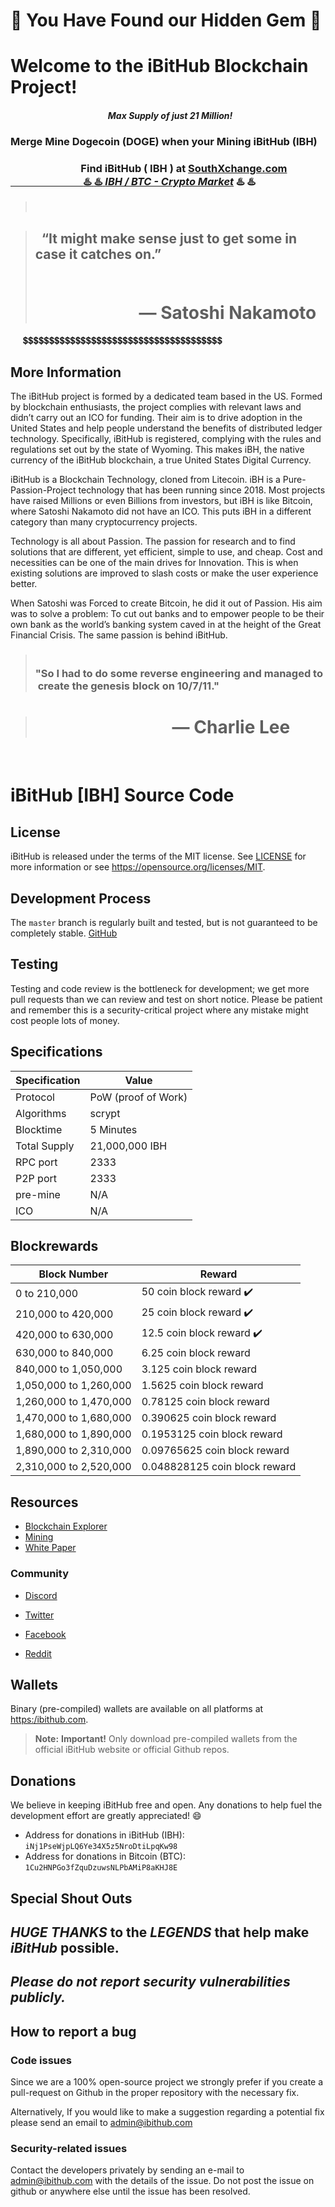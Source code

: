  # :rocket: You Have Found our Hidden Gem :rocket:
</hr>

# **Welcome to the iBitHub Blockchain Project!**

#### &nbsp;&nbsp;&nbsp;&nbsp;&nbsp;&nbsp;&nbsp;&nbsp;&nbsp;&nbsp;&nbsp;&nbsp;&nbsp;&nbsp;&nbsp;&nbsp;&nbsp;&nbsp;&nbsp;&nbsp;&nbsp;&nbsp;&nbsp;&nbsp;&nbsp;&nbsp;&nbsp;&nbsp;&nbsp;&nbsp;&nbsp;&nbsp;&nbsp;&nbsp;&nbsp;&nbsp;&nbsp;&nbsp;&nbsp;&nbsp;&nbsp;&nbsp;&nbsp;&nbsp;&nbsp;&nbsp;&nbsp;*Max Supply of just 21 Million!*
### Merge Mine Dogecoin (DOGE) when your Mining iBitHub (IBH)
### &nbsp;&nbsp;&nbsp;&nbsp;&nbsp;&nbsp;&nbsp;&nbsp;&nbsp;&nbsp;&nbsp;&nbsp;&nbsp;&nbsp;&nbsp;&nbsp;&nbsp;&nbsp;&nbsp;&nbsp;&nbsp;&nbsp;&nbsp;&nbsp;&nbsp;&nbsp;&nbsp;&nbsp;&nbsp;Find iBitHub ( IBH ) at [SouthXchange.com </br> &nbsp;&nbsp;&nbsp;&nbsp;&nbsp;&nbsp;&nbsp;&nbsp;&nbsp;&nbsp;&nbsp;&nbsp;&nbsp;&nbsp;&nbsp;&nbsp;&nbsp;&nbsp;&nbsp;&nbsp;&nbsp;&nbsp;&nbsp;&nbsp;&nbsp;&nbsp;&nbsp;&nbsp;&nbsp;  :hotsprings:    :hotsprings:   *IBH / BTC - Crypto Market*](https://main.southxchange.com/Market/Book/IBH/BTC)    :hotsprings:   :hotsprings:
> &nbsp;&nbsp;&nbsp;&nbsp;&nbsp;&nbsp;&nbsp;&nbsp;&nbsp;&nbsp;&nbsp;&nbsp;&nbsp;&nbsp;&nbsp;&nbsp;&nbsp;&nbsp;&nbsp;&nbsp;&nbsp;&nbsp;&nbsp;&nbsp;&nbsp;  

> ##   &nbsp;&nbsp;“It might make sense just to get some in case it catches on.”</br>&nbsp;&nbsp;&nbsp;&nbsp;&nbsp;&nbsp;&nbsp;&nbsp;&nbsp;&nbsp;&nbsp;&nbsp;&nbsp;&nbsp;&nbsp;&nbsp;&nbsp;&nbsp;&nbsp;&nbsp;&nbsp;&nbsp; 
> #       &nbsp;&nbsp;&nbsp;&nbsp;&nbsp;&nbsp;&nbsp;&nbsp;&nbsp;&nbsp;&nbsp;&nbsp;&nbsp;&nbsp;&nbsp;&nbsp;&nbsp;&nbsp;&nbsp;&nbsp;&nbsp;&nbsp;&nbsp;&nbsp;      — Satoshi Nakamoto

&nbsp;&nbsp;&nbsp;&nbsp;&nbsp;💲💲💲💲💲💲💲💲💲💲💲💲💲💲💲💲💲💲💲💲💲💲💲💲💲💲💲💲💲💲💲💲💲💲💲💲💲💲
## More Information
The iBitHub project is formed by a dedicated team based in the US. Formed by blockchain enthusiasts, the project complies with relevant laws and didn’t carry out an ICO for funding. Their aim is to drive adoption in the United States and help people understand the benefits of distributed ledger technology. Specifically, iBitHub is registered, complying with the rules and regulations set out by the state of Wyoming. This makes iBH, the native currency of the iBitHub blockchain, a true United States Digital Currency.

iBitHub is a Blockchain Technology, cloned from Litecoin. iBH is a Pure-Passion-Project technology that has been running since 2018. Most projects have raised Millions or even Billions from investors, but iBH is like Bitcoin, where Satoshi Nakamoto did not have an ICO. This puts iBH in a different category than many cryptocurrency projects.

Technology is all about Passion. The passion for research and to find solutions that are different, yet efficient, simple to use, and cheap. Cost and necessities can be one of the main drives for Innovation. This is when existing solutions are improved to slash costs or make the user experience better.

When Satoshi was Forced to create Bitcoin, he did it out of Passion. His aim was to solve a problem: To cut out banks and to empower people to be their own bank as the world’s banking system caved in at the height of the Great Financial Crisis. The same passion is behind iBitHub.

> ### </br>"So I had to do some reverse engineering and managed to  create the genesis block on 10/7/11."

> #       &nbsp;&nbsp;&nbsp;&nbsp;&nbsp;&nbsp;&nbsp;&nbsp;&nbsp;&nbsp;&nbsp;&nbsp;&nbsp;&nbsp;&nbsp;&nbsp;&nbsp;&nbsp;&nbsp;&nbsp;&nbsp;&nbsp;&nbsp;&nbsp;&nbsp;&nbsp;&nbsp;&nbsp;&nbsp;&nbsp;&nbsp;&nbsp;      — Charlie Lee
</br>
</hr>

# iBitHub [IBH] Source Code

</hr>

## License

iBitHub is released under the terms of the MIT license. See [LICENSE](LICENSE) for more
information or see https://opensource.org/licenses/MIT.

## Development Process

The `master` branch is regularly built and tested, but is not guaranteed to be
completely stable. [GitHub](https://github.com/ibithub/ibithub) 



## Testing

Testing and code review is the bottleneck for development; we get more pull requests than we can review and test on short notice. Please be patient and remember this is a security-critical project where any mistake might cost people lots of money.

## Specifications
Specification | Value
--- | ---
Protocol | PoW (proof of Work)
Algorithms | scrypt
Blocktime | 5 Minutes
Total Supply | 21,000,000 IBH
RPC port | 2333
P2P port | 2333
pre-mine | N/A
ICO | N/A

## Blockrewards
Block Number | Reward
--- | ---
0 to 210,000 | 50 coin block reward ✔️
210,000 to 420,000 | 25 coin block reward ✔️
420,000 to 630,000 | 12.5 coin block reward ✔️
630,000 to 840,000 | 6.25 coin block reward
840,000 to 1,050,000 | 3.125 coin block reward
1,050,000 to 1,260,000 | 1.5625 coin block reward
1,260,000 to 1,470,000 | 0.78125 coin block reward
1,470,000 to 1,680,000 | 0.390625 coin block reward
1,680,000 to 1,890,000 | 0.1953125 coin block reward
1,890,000 to 2,310,000 | 0.09765625 coin block reward
2,310,000  to 2,520,000 | 0.048828125 coin block reward


## Resources

* [Blockchain Explorer](http://explorer.ibithub.com:12555/)
* [Mining](https://miningpoolstats.stream/ibithub)
* [White Paper](https://docs.wixstatic.com/ugd/08915d_c3beeb41435949099d2bd4a30340a3cc.pdf)

### Community


* [Discord](https://discord.gg/KfS3FSf)

* [Twitter](https://twitter.com/goplayonline)
* [Facebook](https://www.facebook.com/IBITHUB/)
* [Reddit](https://www.reddit.com/user/iBitHub)

## Wallets

Binary (pre-compiled) wallets are available on all platforms at [https:/ibithub.com](https://www.ibithub.com/).

> **Note:** **Important!** Only download pre-compiled wallets from the official iBitHub website or official Github repos.



## Donations

We believe in keeping iBitHub free and open. Any donations to help fuel the development effort are greatly appreciated! :smile:

* Address for donations in iBitHub (IBH): `iNj1PseWjpLQ6Ye34X5z5NroDtiLpqKw98`
* Address for donations in Bitcoin (BTC): `1Cu2HNPGo3fZquDzuwsNLPbAMiP8aKHJ8E`

## Special Shout Outs

## _HUGE THANKS_ to the _LEGENDS_ that help make _iBitHub_ possible.






## _Please do not report security vulnerabilities publicly._


## How to report a bug

### Code issues

Since we are a 100% open-source project we strongly prefer if you create a pull-request on Github in the proper repository with the necessary fix.

Alternatively, If you would like to make a suggestion regarding a potential fix please send an email to admin@ibithub.com


### Security-related issues

Contact the developers privately by sending an e-mail to admin@ibithub.com with the details of the issue. Do not post the issue on github or anywhere else until the issue has been resolved.

